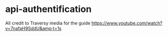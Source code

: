 # api-authentification
All credit to Traversy media for the guide https://www.youtube.com/watch?v=7nafaH9SddU&amp;t=1s
